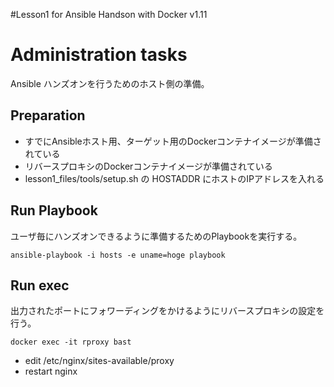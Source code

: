 
#Lesson1 for Ansible Handson
 with Docker v1.11

# Administration tasks
Ansible ハンズオンを行うためのホスト側の準備。

## Preparation
* すでにAnsibleホスト用、ターゲット用のDockerコンテナイメージが準備されている
* リバースプロキシのDockerコンテナイメージが準備されている
* lesson1_files/tools/setup.sh の HOSTADDR にホストのIPアドレスを入れる

## Run Playbook
ユーザ毎にハンズオンできるように準備するためのPlaybookを実行する。

```
ansible-playbook -i hosts -e uname=hoge playbook
```

## Run exec
出力されたポートにフォワーディングをかけるようにリバースプロキシの設定を行う。

```
docker exec -it rproxy bast
```

* edit /etc/nginx/sites-available/proxy 
* restart nginx


